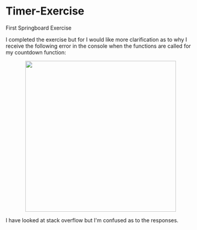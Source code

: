 # Timer-Exercise
First Springboard Exercise

I completed the exercise but for I would like more clarification as to why I receive the following error in the console when the functions are called for my countdown function:

<div align="center">
    <img src="https://github.com/mjmariani/Timer-Exercise/issues/1#issue-577426127" width="400px"</img> 
</div>

I have looked at stack overflow but I'm confused as to the responses.
